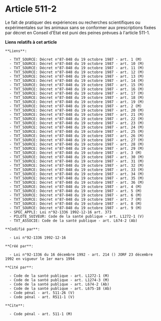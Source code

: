 # Article 511-2

Le fait de pratiquer des expériences ou recherches scientifiques ou expérimentales sur les animaux sans se conformer aux
prescriptions fixées par décret en Conseil d'Etat est puni des peines prévues à l'article 511-1.

**Liens relatifs à cet article**

	**Liens**:

	  - TXT_SOURCE: Décret n°87-848 du 19 octobre 1987 - art. 1 (M)
	  - TXT_SOURCE: Décret n°87-848 du 19 octobre 1987 - art. 10 (M)
	  - TXT_SOURCE: Décret n°87-848 du 19 octobre 1987 - art. 11 (M)
	  - TXT_SOURCE: Décret n°87-848 du 19 octobre 1987 - art. 12 (M)
	  - TXT_SOURCE: Décret n°87-848 du 19 octobre 1987 - art. 13 (M)
	  - TXT_SOURCE: Décret n°87-848 du 19 octobre 1987 - art. 14 (M)
	  - TXT_SOURCE: Décret n°87-848 du 19 octobre 1987 - art. 15 (M)
	  - TXT_SOURCE: Décret n°87-848 du 19 octobre 1987 - art. 16 (M)
	  - TXT_SOURCE: Décret n°87-848 du 19 octobre 1987 - art. 17 (M)
	  - TXT_SOURCE: Décret n°87-848 du 19 octobre 1987 - art. 18 (M)
	  - TXT_SOURCE: Décret n°87-848 du 19 octobre 1987 - art. 19 (M)
	  - TXT_SOURCE: Décret n°87-848 du 19 octobre 1987 - art. 2 (M)
	  - TXT_SOURCE: Décret n°87-848 du 19 octobre 1987 - art. 20 (M)
	  - TXT_SOURCE: Décret n°87-848 du 19 octobre 1987 - art. 21 (M)
	  - TXT_SOURCE: Décret n°87-848 du 19 octobre 1987 - art. 22 (M)
	  - TXT_SOURCE: Décret n°87-848 du 19 octobre 1987 - art. 23 (M)
	  - TXT_SOURCE: Décret n°87-848 du 19 octobre 1987 - art. 24 (M)
	  - TXT_SOURCE: Décret n°87-848 du 19 octobre 1987 - art. 25 (M)
	  - TXT_SOURCE: Décret n°87-848 du 19 octobre 1987 - art. 26 (M)
	  - TXT_SOURCE: Décret n°87-848 du 19 octobre 1987 - art. 27 (M)
	  - TXT_SOURCE: Décret n°87-848 du 19 octobre 1987 - art. 28 (M)
	  - TXT_SOURCE: Décret n°87-848 du 19 octobre 1987 - art. 29 (M)
	  - TXT_SOURCE: Décret n°87-848 du 19 octobre 1987 - art. 3 (M)
	  - TXT_SOURCE: Décret n°87-848 du 19 octobre 1987 - art. 30 (M)
	  - TXT_SOURCE: Décret n°87-848 du 19 octobre 1987 - art. 31 (M)
	  - TXT_SOURCE: Décret n°87-848 du 19 octobre 1987 - art. 32 (M)
	  - TXT_SOURCE: Décret n°87-848 du 19 octobre 1987 - art. 33 (M)
	  - TXT_SOURCE: Décret n°87-848 du 19 octobre 1987 - art. 34 (M)
	  - TXT_SOURCE: Décret n°87-848 du 19 octobre 1987 - art. 35 (M)
	  - TXT_SOURCE: Décret n°87-848 du 19 octobre 1987 - art. 36 (M)
	  - TXT_SOURCE: Décret n°87-848 du 19 octobre 1987 - art. 4 (M)
	  - TXT_SOURCE: Décret n°87-848 du 19 octobre 1987 - art. 5 (M)
	  - TXT_SOURCE: Décret n°87-848 du 19 octobre 1987 - art. 6 (M)
	  - TXT_SOURCE: Décret n°87-848 du 19 octobre 1987 - art. 7 (M)
	  - TXT_SOURCE: Décret n°87-848 du 19 octobre 1987 - art. 8 (M)
	  - TXT_SOURCE: Décret n°87-848 du 19 octobre 1987 - art. 9 (M)
	  - SPEC_APPLI: Loi n°92-1336 1992-12-16 art. 373
	  - PILOTE_SUIVEUR: Code de la santé publique - art. L1272-1 (V)
	  - TXT_ASSOCIE: Code de la santé publique - art. L674-2 (Ab)

	**Codifié par**:

	  - Loi n°92-1336 1992-12-16

	**Créé par**:

	  - Loi n°92-1336 du 16 décembre 1992 - art. 214 () JORF 23 décembre 1992 en vigueur le 1er mars 1994

	**Cité par**:

	  - Code de la santé publique - art. L1272-1 (M)
	  - Code de la santé publique - art. L1274-3 (M)
	  - Code de la santé publique - art. L674-2 (Ab)
	  - Code de la santé publique - art. L675-18 (Ab)
	  - Code pénal - art. 511-26 (V)
	  - Code pénal - art. R511-1 (V)

	**Cite**:

	  - Code pénal - art. 511-1 (M)
